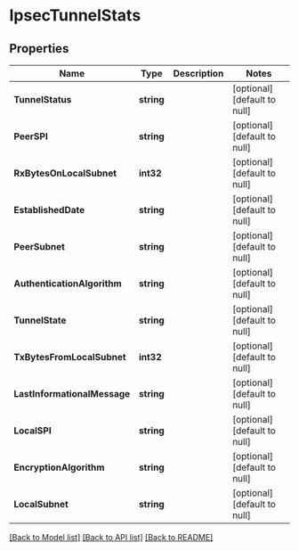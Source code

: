 # IpsecTunnelStats

## Properties
Name | Type | Description | Notes
------------ | ------------- | ------------- | -------------
**TunnelStatus** | **string** |  | [optional] [default to null]
**PeerSPI** | **string** |  | [optional] [default to null]
**RxBytesOnLocalSubnet** | **int32** |  | [optional] [default to null]
**EstablishedDate** | **string** |  | [optional] [default to null]
**PeerSubnet** | **string** |  | [optional] [default to null]
**AuthenticationAlgorithm** | **string** |  | [optional] [default to null]
**TunnelState** | **string** |  | [optional] [default to null]
**TxBytesFromLocalSubnet** | **int32** |  | [optional] [default to null]
**LastInformationalMessage** | **string** |  | [optional] [default to null]
**LocalSPI** | **string** |  | [optional] [default to null]
**EncryptionAlgorithm** | **string** |  | [optional] [default to null]
**LocalSubnet** | **string** |  | [optional] [default to null]

[[Back to Model list]](../README.md#documentation-for-models) [[Back to API list]](../README.md#documentation-for-api-endpoints) [[Back to README]](../README.md)

